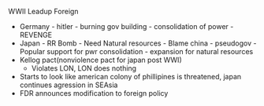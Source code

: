 WWII Leadup Foreign

 - Germany - hitler - burning gov building - consolidation of power - REVENGE
 - Japan - RR Bomb - Need Natural resources - Blame china - pseudogov - Popular support for pwr consolidation - expansion for natural resources
 - Kellog pact(nonviolence pact for japan post WWI)
	 - Violates LON, LON does nothing
 - Starts to look like american colony of phillipines is threatened, japan continues agression in SEAsia
 - FDR announces modification to foreign policy